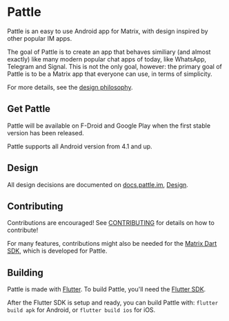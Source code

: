 # Pattle

  Pattle is an easy to use Android app for Matrix, with
  design inspired by other popular IM apps.

  The goal of Pattle is to create an app that behaves similiary
  (and almost exactly) like many modern popular chat apps of today,
  like WhatsApp, Telegram and Signal. This is not the only goal,
  however: the primary goal of Pattle is to be a Matrix app that
  everyone can use, in terms of simplicity.

  For more details, see the
  [design philosophy](https://docs.pattle.im/design/philosophy/).

## Get Pattle
   
   Pattle will be available on F-Droid and Google Play when
   the first stable version has been released.

   Pattle supports all Android version from 4.1 and up.

## Design

   All design decisions are documented on
   [docs.pattle.im](https://docs.pattle.im),
   [Design](https://docs.pattle.im/design/philosophy/).

## Contributing
   
   Contributions are encouraged! See [CONTRIBUTING](CONTRIBUTING.md) for
   details on how to contribute!

   For many features, contributions might also be needed for the
   [Matrix Dart SDK](https://git.pattle.im/pattle/library/matrix-dart-sdk),
   which is developed for Pattle.

## Building

   Pattle is made with [Flutter](https://flutter.dev/). To build Pattle,
   you'll need the [Flutter SDK](https://flutter.dev/docs/get-started/install).

   After the Flutter SDK is setup and ready, you can build Pattle with:
   `flutter build apk` for Android, or
   `flutter build ios` for iOS.
